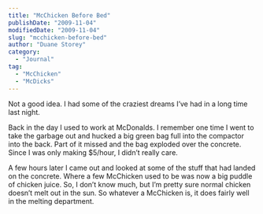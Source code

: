 ```yaml
---
title: "McChicken Before Bed"
publishDate: "2009-11-04"
modifiedDate: "2009-11-04"
slug: "mcchicken-before-bed"
author: "Duane Storey"
category:
  - "Journal"
tag:
  - "McChicken"
  - "McDicks"
---
```


Not a good idea. I had some of the craziest dreams I’ve had in a long time last night.

Back in the day I used to work at McDonalds. I remember one time I went to take the garbage out and hucked a big green bag full into the compactor into the back. Part of it missed and the bag exploded over the concrete. Since I was only making $5/hour, I didn’t really care.

A few hours later I came out and looked at some of the stuff that had landed on the concrete. Where a few McChicken used to be was now a big puddle of chicken juice. So, I don’t know much, but I’m pretty sure normal chicken doesn’t melt out in the sun. So whatever a McChicken is, it does fairly well in the melting department.